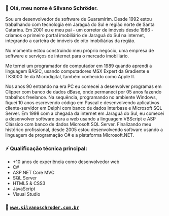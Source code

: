 ### 👋 Olá, meu nome é Silvano Schröder.

Sou um desenvolvedor de software de Guaramirim. Desde 1992 estou trabalhando com tecnologia em Jaraguá do Sul e região norte de Santa Catarina. Em 2001 eu e meu pai - um corretor de imóveis desde 1986 - criamos o primeiro portal imobiliário de Jaraguá do Sul na internet, integrando a carteira de imóveis de oito imobiliárias da região.

No momento estou construindo meu próprio negócio, uma empresa de software e serviços de internet para o mercado imobiliário.

Me tornei um programador de computador em 1989 quando aprendi a linguagem BASIC, usando computadores MSX Expert da Gradiente e TK3000 IIe da Microdigital, também conhecido como Apple II.

Nos anos 90 entrando na era PC eu comecei a desenvolver programas em Clipper com banco de dados dBase, onde permaneci por 05 anos fazendo trabalhos freelance. Na sequência, programando no ambiente Windows, fiquei 10 anos escrevendo código em Pascal e desenvolvendo aplicativos cliente-servidor em Delphi com banco de dados Interbase e Microsoft SQL Server. Em 1998 com a chegada da internet em Jaraguá do Sul, eu comecei a desenvolver software para a web usando a linguagem VBScript e ASP Clássico com banco de dados Microsoft SQL Server. Finalizando meu histórico profissional, desde 2005 estou desenvolvendo software usando a linguagem de programação C# e a plataforma Microsoft.NET.

### ⚡ Qualificação técnica principal:
- +10 anos de experiência como desenvolvedor web
- C#
- ASP.NET Core MVC 
- SQL Server 
- HTML5 & CSS3 
- JavaScript
- Visual Studio

### 🚀 [`www.silvanoschroder.com.br`](https://www.silvanoschroder.com.br/)

<!--
**silvanox/silvanox** is a ✨ _special_ ✨ repository because its `README.md` (this file) appears on your GitHub profile.

Here are some ideas to get you started:

- 🔭 I’m currently working on ...
- 🌱 I’m currently learning ...
- 👯 I’m looking to collaborate on ...
- 🤔 I’m looking for help with ...
- 💬 Ask me about ...
- 📫 How to reach me: ...
- 😄 Pronouns: ...
- ⚡ Fun fact: ...
-->
